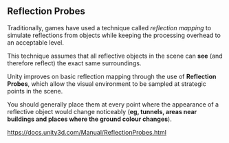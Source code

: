## Reflection Probes

Traditionally, games have used a technique called *reflection mapping* to simulate reflections from objects while keeping the processing overhead to an acceptable level. 

This technique assumes that all reflective objects in the scene can **see** (and therefore reflect) the exact same surroundings.

Unity improves on basic reflection mapping through the use of **Reflection Probes**, which allow the visual environment to be sampled at strategic points in the scene.

You should generally place them at every point where the appearance of a reflective object would change noticeably (**eg, tunnels, areas near buildings and places where the ground colour changes**). 




https://docs.unity3d.com/Manual/ReflectionProbes.html

